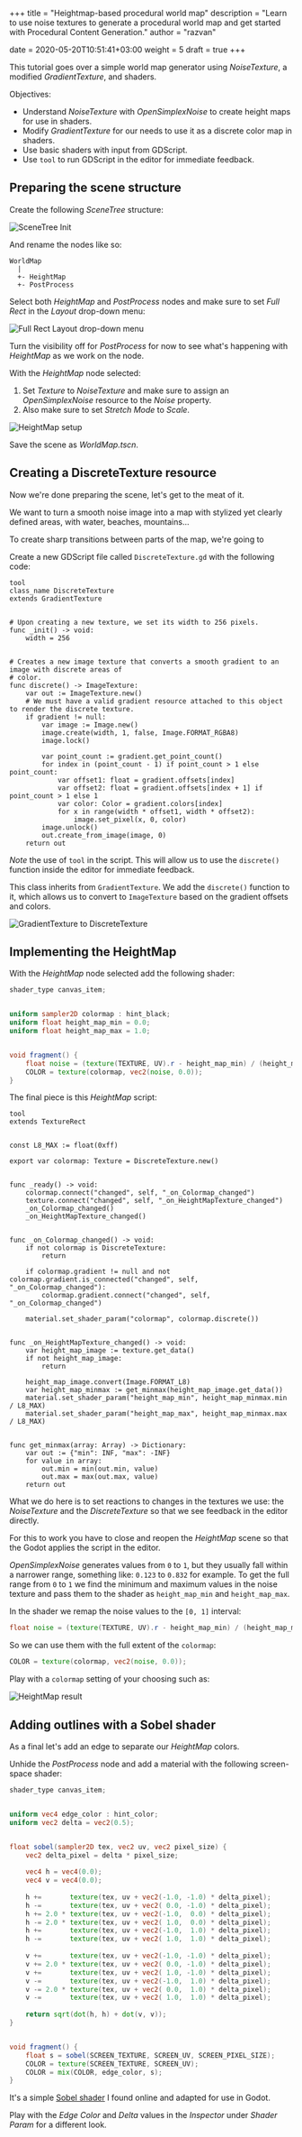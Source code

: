+++
title = "Heightmap-based procedural world map"
description = "Learn to use noise textures to generate a procedural world map and get started with Procedural Content Generation."
author = "razvan"

date = 2020-05-20T10:51:41+03:00
weight = 5
draft = true
+++

This tutorial goes over a simple world map generator using _NoiseTexture_, a modified _GradientTexture_, and shaders.

Objectives:

- Understand _NoiseTexture_ with _OpenSimplexNoise_ to create height maps for use in shaders.
- Modify _GradientTexture_ for our needs to use it as a discrete color map in shaders.
- Use basic shaders with input from GDScript.
- Use `tool` to run GDScript in the editor for immediate feedback.

## Preparing the scene structure

Create the following _SceneTree_ structure:

![SceneTree Init](./images/scenetree-init.png)

And rename the nodes like so:

```
WorldMap
  |
  +- HeightMap
  +- PostProcess
```

Select both _HeightMap_ and _PostProcess_ nodes and make sure to set _Full Rect_ in the _Layout_ drop-down menu:

![Full Rect Layout drop-down menu](./images/layout-full-rect.png)

Turn the visibility off for _PostProcess_ for now to see what's happening with _HeightMap_ as we work on the node.

With the _HeightMap_ node selected:

1. Set _Texture_ to _NoiseTexture_ and make sure to assign an _OpenSimplexNoise_ resource to the _Noise_ property.
1. Also make sure to set _Stretch Mode_ to _Scale_.

![HeightMap setup](./images/heightmap-setup.png)

Save the scene as _WorldMap.tscn_.

## Creating a DiscreteTexture resource

Now we're done preparing the scene, let's get to the meat of it.

We want to turn a smooth noise image into a map with stylized yet clearly defined areas, with water, beaches, mountains...

To create sharp transitions between parts of the map, we're going to 

Create a new GDScript file called `DiscreteTexture.gd` with the following code:

```gdscript
tool
class_name DiscreteTexture
extends GradientTexture


# Upon creating a new texture, we set its width to 256 pixels.
func _init() -> void:
	width = 256


# Creates a new image texture that converts a smooth gradient to an image with discrete areas of 
# color.
func discrete() -> ImageTexture:
	var out := ImageTexture.new()
	# We must have a valid gradient resource attached to this object to render the discrete texture.
	if gradient != null:
		var image := Image.new()
		image.create(width, 1, false, Image.FORMAT_RGBA8)
		image.lock()

		var point_count := gradient.get_point_count()
		for index in (point_count - 1) if point_count > 1 else point_count:
			var offset1: float = gradient.offsets[index]
			var offset2: float = gradient.offsets[index + 1] if point_count > 1 else 1
			var color: Color = gradient.colors[index]
			for x in range(width * offset1, width * offset2):
				image.set_pixel(x, 0, color)
		image.unlock()
		out.create_from_image(image, 0)
	return out
```

_Note_ the use of `tool` in the script. This will allow us to use the `discrete()` function inside the editor for immediate feedback.

This class inherits from `GradientTexture`. We add the `discrete()` function to it, which allows us to convert to `ImageTexture` based on the gradient offsets and colors.

![GradientTexture to DiscreteTexture](./images/gradient-to-discrete.png)

## Implementing the HeightMap

With the _HeightMap_ node selected add the following shader:

```glsl
shader_type canvas_item;


uniform sampler2D colormap : hint_black;
uniform float height_map_min = 0.0;
uniform float height_map_max = 1.0;


void fragment() {
	float noise = (texture(TEXTURE, UV).r - height_map_min) / (height_map_max - height_map_min);
	COLOR = texture(colormap, vec2(noise, 0.0));
}
```

The final piece is this _HeightMap_ script:

```gdscript
tool
extends TextureRect


const L8_MAX := float(0xff)

export var colormap: Texture = DiscreteTexture.new()


func _ready() -> void:
	colormap.connect("changed", self, "_on_Colormap_changed")
	texture.connect("changed", self, "_on_HeightMapTexture_changed")
	_on_Colormap_changed()
	_on_HeightMapTexture_changed()


func _on_Colormap_changed() -> void:
	if not colormap is DiscreteTexture:
		return
		
	if colormap.gradient != null and not colormap.gradient.is_connected("changed", self, "_on_Colormap_changed"):
		colormap.gradient.connect("changed", self, "_on_Colormap_changed")
	
	material.set_shader_param("colormap", colormap.discrete())


func _on_HeightMapTexture_changed() -> void:
	var height_map_image := texture.get_data()
	if not height_map_image:
		return
	
	height_map_image.convert(Image.FORMAT_L8)
	var height_map_minmax := get_minmax(height_map_image.get_data())
	material.set_shader_param("height_map_min", height_map_minmax.min / L8_MAX)
	material.set_shader_param("height_map_max", height_map_minmax.max / L8_MAX)


func get_minmax(array: Array) -> Dictionary:
	var out := {"min": INF, "max": -INF}
	for value in array:
		out.min = min(out.min, value)
		out.max = max(out.max, value)
	return out
```

What we do here is to set reactions to changes in the textures we use: the _NoiseTexture_ and the _DiscreteTexture_ so that we see feedback in the editor directly.

For this to work you have to close and reopen the _HeightMap_ scene so that the Godot applies the script in the editor.

_OpenSimplexNoise_ generates values from `0` to `1`, but they usually fall within a narrower range, something like: `0.123` to `0.832` for example. To get the full range from `0` to `1` we find the minimum and maximum values in the noise texture and pass them to the shader as `height_map_min` and `height_map_max`.

In the shader we remap the noise values to the `[0, 1]` interval:

```glsl
float noise = (texture(TEXTURE, UV).r - height_map_min) / (height_map_max - height_map_min);
```

So we can use them with the full extent of the `colormap`:

```glsl
COLOR = texture(colormap, vec2(noise, 0.0));
```

Play with a `colormap` setting of your choosing such as:

![HeightMap result](./images/heightmap-result.png)

## Adding outlines with a Sobel shader

As a final let's add an edge to separate our _HeightMap_ colors.

Unhide the _PostProcess_ node and add a material with the following screen-space shader:

```glsl
shader_type canvas_item;


uniform vec4 edge_color : hint_color;
uniform vec2 delta = vec2(0.5);


float sobel(sampler2D tex, vec2 uv, vec2 pixel_size) {
	vec2 delta_pixel = delta * pixel_size;
	
	vec4 h = vec4(0.0);
	vec4 v = vec4(0.0);
	
	h +=       texture(tex, uv + vec2(-1.0, -1.0) * delta_pixel);
	h -=       texture(tex, uv + vec2( 0.0, -1.0) * delta_pixel);
	h += 2.0 * texture(tex, uv + vec2(-1.0,  0.0) * delta_pixel);
	h -= 2.0 * texture(tex, uv + vec2( 1.0,  0.0) * delta_pixel);
	h +=       texture(tex, uv + vec2(-1.0,  1.0) * delta_pixel);
	h -=       texture(tex, uv + vec2( 1.0,  1.0) * delta_pixel);
	
	v +=       texture(tex, uv + vec2(-1.0, -1.0) * delta_pixel);
	v += 2.0 * texture(tex, uv + vec2( 0.0, -1.0) * delta_pixel);
	v +=       texture(tex, uv + vec2( 1.0, -1.0) * delta_pixel);
	v -=       texture(tex, uv + vec2(-1.0,  1.0) * delta_pixel);
	v -= 2.0 * texture(tex, uv + vec2( 0.0,  1.0) * delta_pixel);
	v -=       texture(tex, uv + vec2( 1.0,  1.0) * delta_pixel);
	
	return sqrt(dot(h, h) + dot(v, v));
}


void fragment() {
	float s = sobel(SCREEN_TEXTURE, SCREEN_UV, SCREEN_PIXEL_SIZE);
	COLOR = texture(SCREEN_TEXTURE, SCREEN_UV);
	COLOR = mix(COLOR, edge_color, s);
}
```

It's a simple [Sobel shader](https://github.com/spite/Wagner/blob/master/fragment-shaders/sobel-fs.glsl) I found online and adapted for use in Godot.

Play with the _Edge Color_ and _Delta_ values in the _Inspector_ under _Shader Param_ for a different look.

